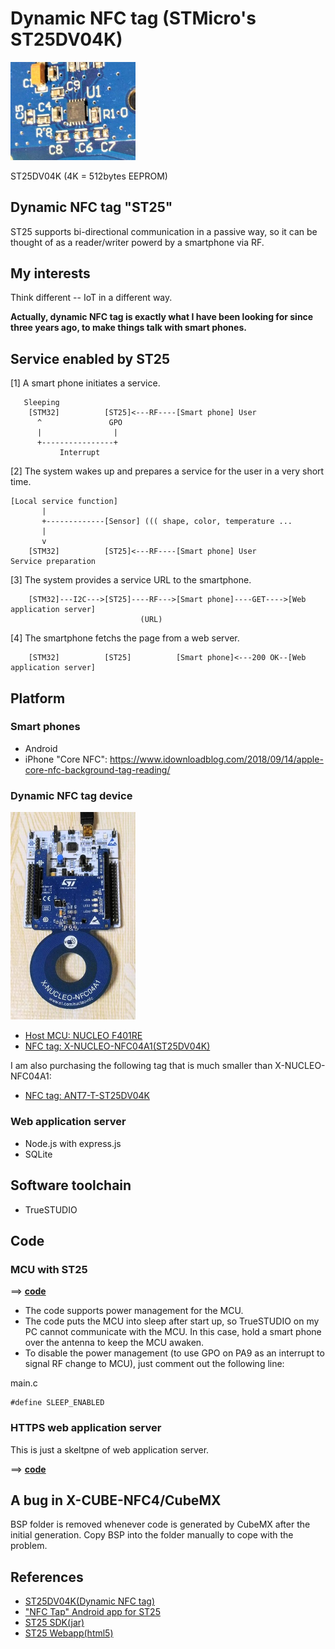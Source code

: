 # Dynamic NFC tag (STMicro's ST25DV04K)

<img src="./doc/ST25DV04K.jpg" width=200>

ST25DV04K (4K = 512bytes EEPROM)

## Dynamic NFC tag "ST25"

ST25 supports bi-directional communication in a passive way, so it can be thought of as a reader/writer powerd by a smartphone via RF.

## My interests

Think different -- IoT in a different way.

**Actually, dynamic NFC tag is exactly what I have been looking for since three years ago, to make things talk with smart phones.**

## Service enabled by ST25

[1] A smart phone initiates a service.

```
   Sleeping                                         
    [STM32]          [ST25]<---RF----[Smart phone] User
      ^               GPO                           
      |                |
      +----------------+
           Interrupt
```

[2] The system wakes up and prepares a service for the user in a very short time.

```
[Local service function]
       |
       +-------------[Sensor] ((( shape, color, temperature ...
       |
       v
    [STM32]          [ST25]<---RF----[Smart phone] User
Service preparation  
```

[3] The system provides a service URL to the smartphone.

```
    [STM32]---I2C--->[ST25]----RF--->[Smart phone]----GET---->[Web application server]
                             (URL)
```

[4] The smartphone fetchs the page from a web server.

```
    [STM32]          [ST25]          [Smart phone]<---200 OK--[Web application server]
```

## Platform

### Smart phones

- Android
- iPhone "Core NFC": https://www.idownloadblog.com/2018/09/14/apple-core-nfc-background-tag-reading/

### Dynamic NFC tag device

<img src="./doc/expansion_board1.jpg" width=200>

- [Host MCU: NUCLEO F401RE](https://www.st.com/en/evaluation-tools/nucleo-f401re.html)
- [NFC tag: X-NUCLEO-NFC04A1(ST25DV04K)](https://www.st.com/en/ecosystems/x-nucleo-nfc04a1.html)

I am also purchasing the following tag that is much smaller than X-NUCLEO-NFC04A1:
- [NFC tag: ANT7-T-ST25DV04K](https://www.st.com/en/evaluation-tools/ant7-t-st25dv04k.html)

### Web application server

- Node.js with express.js
- SQLite

## Software toolchain

- TrueSTUDIO

## Code

### MCU with ST25

==> **[code](./stm32/Dynamic_NFC)**

- The code supports power management for the MCU.
- The code puts the MCU into sleep after start up, so TrueSTUDIO on my PC cannot communicate with the MCU. In this case, hold a smart phone over the antenna to keep the MCU awaken.
- To disable the power management (to use GPO on PA9 as an interrupt to signal RF change to MCU), just comment out the following line:

main.c
```
#define SLEEP_ENABLED
```

### HTTPS web application server

This is just a skeltpne of web application server.

==> **[code](./node)**

## A bug in X-CUBE-NFC4/CubeMX

BSP folder is removed whenever code is generated by CubeMX after the initial generation. Copy BSP into the folder manually to cope with the problem.

## References

- [ST25DV04K(Dynamic NFC tag)](https://www.st.com/en/nfc/st25dv04k.html)
- ["NFC Tap" Android app for ST25](https://www.st.com/content/st_com/en/products/embedded-software/st25-nfc-rfid-software/stsw-st25001.html)
- [ST25 SDK(jar)](https://my.st.com/content/my_st_com/en/products/embedded-software/st25-nfc-rfid-software/stsw-st25sdk001.html)
- [ST25 Webapp(html5)](https://smarter.st.com/st25-nfc-web-application/?icmp=tt7281_gl_lnkon_may2018)
